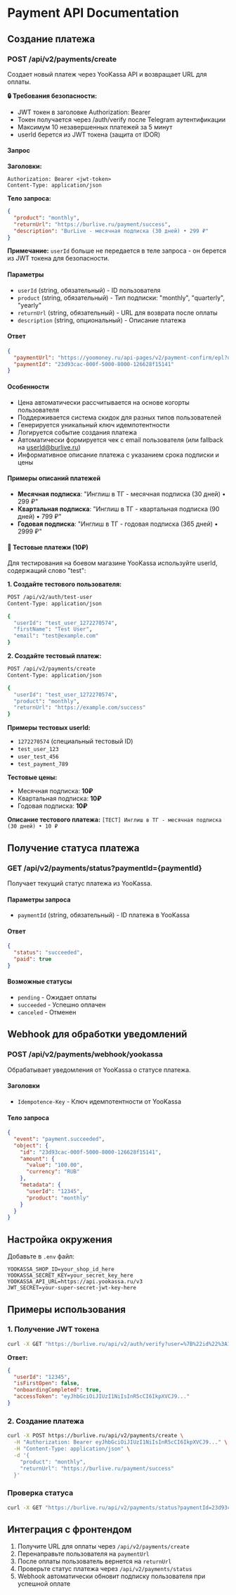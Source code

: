 # Payment API Documentation

## Создание платежа

### POST /api/v2/payments/create

Создает новый платеж через YooKassa API и возвращает URL для оплаты.

**🔒 Требования безопасности:**
- JWT токен в заголовке Authorization: Bearer <token>
- Токен получается через /auth/verify после Telegram аутентификации
- Максимум 10 незавершенных платежей за 5 минут
- userId берется из JWT токена (защита от IDOR)

#### Запрос

**Заголовки:**
```
Authorization: Bearer <jwt-token>
Content-Type: application/json
```

**Тело запроса:**
```json
{
  "product": "monthly",
  "returnUrl": "https://burlive.ru/payment/success",
  "description": "BurLive - месячная подписка (30 дней) • 299 ₽"
}
```

**Примечание:** `userId` больше не передается в теле запроса - он берется из JWT токена для безопасности.

#### Параметры

- `userId` (string, обязательный) - ID пользователя
- `product` (string, обязательный) - Тип подписки: "monthly", "quarterly", "yearly"
- `returnUrl` (string, обязательный) - URL для возврата после оплаты
- `description` (string, опциональный) - Описание платежа

#### Ответ

```json
{
  "paymentUrl": "https://yoomoney.ru/api-pages/v2/payment-confirm/epl?orderId=23d93cac-000f-5000-8000-126628f15141",
  "paymentId": "23d93cac-000f-5000-8000-126628f15141"
}
```

#### Особенности

- Цена автоматически рассчитывается на основе когорты пользователя
- Поддерживается система скидок для разных типов пользователей
- Генерируется уникальный ключ идемпотентности
- Логируется событие создания платежа
- Автоматически формируется чек с email пользователя (или fallback на userId@burlive.ru)
- Информативное описание платежа с указанием срока подписки и цены

#### Примеры описаний платежей

- **Месячная подписка**: "Инглиш в ТГ - месячная подписка (30 дней) • 299 ₽"
- **Квартальная подписка**: "Инглиш в ТГ - квартальная подписка (90 дней) • 799 ₽"  
- **Годовая подписка**: "Инглиш в ТГ - годовая подписка (365 дней) • 2999 ₽"

#### 🧪 Тестовые платежи (10₽)

Для тестирования на боевом магазине YooKassa используйте userId, содержащий слово "test":

**1. Создайте тестового пользователя:**
```bash
POST /api/v2/auth/test-user
Content-Type: application/json

{
  "userId": "test_user_1272270574",
  "firstName": "Test User",
  "email": "test@example.com"
}
```

**2. Создайте тестовый платеж:**
```bash
POST /api/v2/payments/create
Content-Type: application/json

{
  "userId": "test_user_1272270574",
  "product": "monthly",
  "returnUrl": "https://example.com/success"
}
```

**Примеры тестовых userId:**
- `1272270574` (специальный тестовый ID)
- `test_user_123`
- `user_test_456` 
- `test_payment_789`

**Тестовые цены:**
- Месячная подписка: **10₽**
- Квартальная подписка: **10₽**
- Годовая подписка: **10₽**

**Описание тестового платежа:**
`[ТЕСТ] Инглиш в ТГ - месячная подписка (30 дней) • 10 ₽`

## Получение статуса платежа

### GET /api/v2/payments/status?paymentId={paymentId}

Получает текущий статус платежа из YooKassa.

#### Параметры запроса

- `paymentId` (string, обязательный) - ID платежа в YooKassa

#### Ответ

```json
{
  "status": "succeeded",
  "paid": true
}
```

#### Возможные статусы

- `pending` - Ожидает оплаты
- `succeeded` - Успешно оплачен
- `canceled` - Отменен

## Webhook для обработки уведомлений

### POST /api/v2/payments/webhook/yookassa

Обрабатывает уведомления от YooKassa о статусе платежа.

#### Заголовки

- `Idempotence-Key` - Ключ идемпотентности от YooKassa

#### Тело запроса

```json
{
  "event": "payment.succeeded",
  "object": {
    "id": "23d93cac-000f-5000-8000-126628f15141",
    "amount": {
      "value": "100.00",
      "currency": "RUB"
    },
    "metadata": {
      "userId": "12345",
      "product": "monthly"
    }
  }
}
```

## Настройка окружения

Добавьте в `.env` файл:

```env
YOOKASSA_SHOP_ID=your_shop_id_here
YOOKASSA_SECRET_KEY=your_secret_key_here
YOOKASSA_API_URL=https://api.yookassa.ru/v3
JWT_SECRET=your-super-secret-jwt-key-here
```

## Примеры использования

### 1. Получение JWT токена

```bash
curl -X GET "https://burlive.ru/api/v2/auth/verify?user=%7B%22id%22%3A12345%7D&auth_date=1735862400&hash=REAL_HASH"
```

**Ответ:**
```json
{
  "userId": "12345",
  "isFirstOpen": false,
  "onboardingCompleted": true,
  "accessToken": "eyJhbGciOiJIUzI1NiIsInR5cCI6IkpXVCJ9..."
}
```

### 2. Создание платежа

```bash
curl -X POST https://burlive.ru/api/v2/payments/create \
  -H "Authorization: Bearer eyJhbGciOiJIUzI1NiIsInR5cCI6IkpXVCJ9..." \
  -H "Content-Type: application/json" \
  -d '{
    "product": "monthly",
    "returnUrl": "https://burlive.ru/payment/success"
  }'
```

### Проверка статуса

```bash
curl -X GET "https://burlive.ru/api/v2/payments/status?paymentId=23d93cac-000f-5000-8000-126628f15141"
```

## Интеграция с фронтендом

1. Получите URL для оплаты через `/api/v2/payments/create`
2. Перенаправьте пользователя на `paymentUrl`
3. После оплаты пользователь вернется на `returnUrl`
4. Проверьте статус платежа через `/api/v2/payments/status`
5. Webhook автоматически обновит подписку пользователя при успешной оплате
